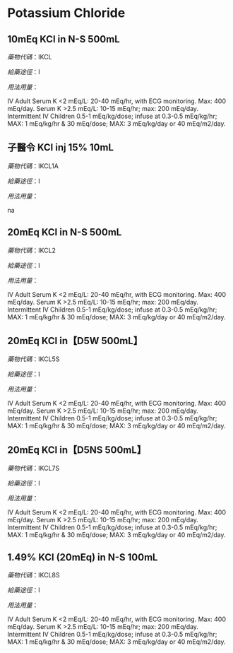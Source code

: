 # Potassium Chloride

## 10mEq KCl in N-S 500mL

*藥物代碼*：IKCL

*給藥途徑*：I

*用法用量*：

IV Adult Serum K <2 mEq/L: 20-40 mEq/hr, with ECG monitoring. Max: 400 mEq/day. Serum K >2.5 mEq/L: 10-15 mEq/hr; max: 200 mEq/day. Intermittent IV Children 0.5-1 mEq/kg/dose; infuse at 0.3-0.5 mEq/kg/hr; MAX: 1 mEq/kg/hr & 30 mEq/dose; MAX: 3 mEq/kg/day or 40 mEq/m2/day.

## 子醫令 KCl inj 15% 10mL

*藥物代碼*：IKCL1A

*給藥途徑*：I

*用法用量*：

na

## 20mEq KCl in N-S 500mL

*藥物代碼*：IKCL2

*給藥途徑*：I

*用法用量*：

IV Adult Serum K <2 mEq/L: 20-40 mEq/hr, with ECG monitoring. Max: 400 mEq/day. Serum K >2.5 mEq/L: 10-15 mEq/hr; max: 200 mEq/day. Intermittent IV Children 0.5-1 mEq/kg/dose; infuse at 0.3-0.5 mEq/kg/hr; MAX: 1 mEq/kg/hr & 30 mEq/dose; MAX: 3 mEq/kg/day or 40 mEq/m2/day.

## 20mEq KCl in【D5W 500mL】

*藥物代碼*：IKCL5S

*給藥途徑*：I

*用法用量*：

IV Adult Serum K <2 mEq/L: 20-40 mEq/hr, with ECG monitoring. Max: 400 mEq/day. Serum K >2.5 mEq/L: 10-15 mEq/hr; max: 200 mEq/day. Intermittent IV Children 0.5-1 mEq/kg/dose; infuse at 0.3-0.5 mEq/kg/hr; MAX: 1 mEq/kg/hr & 30 mEq/dose; MAX: 3 mEq/kg/day or 40 mEq/m2/day.

## 20mEq KCl in【D5NS 500mL】

*藥物代碼*：IKCL7S

*給藥途徑*：I

*用法用量*：

IV Adult Serum K <2 mEq/L: 20-40 mEq/hr, with ECG monitoring. Max: 400 mEq/day. Serum K >2.5 mEq/L: 10-15 mEq/hr; max: 200 mEq/day. Intermittent IV Children 0.5-1 mEq/kg/dose; infuse at 0.3-0.5 mEq/kg/hr; MAX: 1 mEq/kg/hr & 30 mEq/dose; MAX: 3 mEq/kg/day or 40 mEq/m2/day.

## 1.49% KCl (20mEq) in N-S 100mL

*藥物代碼*：IKCL8S

*給藥途徑*：I

*用法用量*：

IV Adult Serum K <2 mEq/L: 20-40 mEq/hr, with ECG monitoring. Max: 400 mEq/day. Serum K >2.5 mEq/L: 10-15 mEq/hr; max: 200 mEq/day. Intermittent IV Children 0.5-1 mEq/kg/dose; infuse at 0.3-0.5 mEq/kg/hr; MAX: 1 mEq/kg/hr & 30 mEq/dose; MAX: 3 mEq/kg/day or 40 mEq/m2/day.

